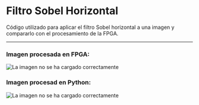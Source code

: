 # Filtro Sobel Horizontal

Código utilizado para aplicar el filtro Sobel horizontal a una imagen y compararlo con el procesamiento de la FPGA.

---
### Imagen procesada en FPGA:
![La imagen no se ha cargado correctamente](https://github.com/sanchezco/TFM_Autofocus_Delta_Stage/blob/main/python/img/imagen_FPGA.png)

### Imagen procesad en Python:
![La imagen no se ha cargado correctamente](https://github.com/sanchezco/TFM_Autofocus_Delta_Stage/blob/main/python/img/imagen_proc_sobel.png)